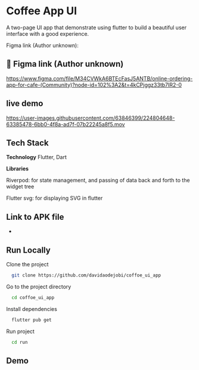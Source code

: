 
# Coffee App UI
A two-page UI app that demonstrate using flutter to build a beautiful user interface with a good experience.

Figma link (Author unknown): 
## 🔗 Figma link (Author unknown)
https://www.figma.com/file/M34CVWkA6BTEcFasJ5ANTB/online-ordering-app-for-cafe-(Community)?node-id=102%3A2&t=4kCPjggz33tb7IR2-0

## live demo
https://user-images.githubusercontent.com/63846399/224804648-63385478-6bb0-4f8a-ad7f-07b22245a8f5.mov

## Tech Stack

**Technology** Flutter, Dart

**Libraries** 

Riverpod: for state management, and passing of data back and forth to the widget tree 

Flutter svg: for displaying SVG in flutter 

## Link to APK file

- 

## Run Locally

Clone the project





```bash
  git clone https://github.com/davidaodejobi/coffoe_ui_app
```

Go to the project directory

```bash
  cd coffoe_ui_app
```

Install dependencies
```bash
  flutter pub get
```

Run project
```bash
  cd run
```


## Demo



